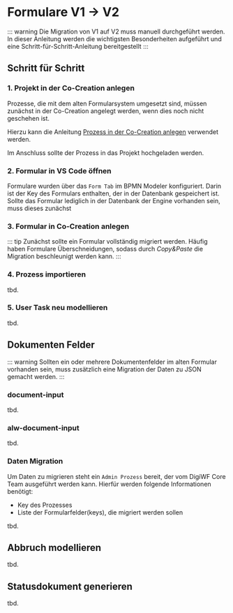 # Formulare V1 -> V2

::: warning
Die Migration von V1 auf V2 muss manuell durchgeführt werden.
In dieser Anleitung werden die wichtigsten Besonderheiten aufgeführt
und eine Schritt-für-Schritt-Anleitung bereitgestellt
:::

## Schritt für Schritt

### 1. Projekt in der Co-Creation anlegen

Prozesse, die mit dem alten Formularsystem umgesetzt sind,
müssen zunächst in der Co-Creation angelegt werden, wenn dies noch nicht geschehen ist.

Hierzu kann die Anleitung [Prozess in der Co-Creation anlegen](../co-creation/README.md) verwendet werden.

Im Anschluss sollte der Prozess in das Projekt hochgeladen werden.

### 2. Formular in VS Code öffnen

Formulare wurden über das `Form Tab` im BPMN Modeler konfiguriert.
Darin ist der Key des Formulars enthalten, der in der Datenbank gespeichert ist.
Sollte das Formular lediglich in der Datenbank der Engine vorhanden sein, muss dieses zunächst

### 3. Formular in Co-Creation anlegen

::: tip
Zunächst sollte ein Formular vollständig migriert werden.
Häufig haben Formulare Überschneidungen, sodass durch *Copy&Paste* die Migration beschleunigt werden kann.
:::

### 4. Prozess importieren

tbd.

### 5. User Task neu modellieren

tbd.

## Dokumenten Felder

::: warning
Sollten ein oder mehrere Dokumentenfelder im alten Formular vorhanden sein, muss zusätzlich eine Migration der Daten zu
JSON gemacht werden.
:::

### document-input

tbd.

### alw-document-input

tbd.

### Daten Migration

Um Daten zu migrieren steht ein ``Admin Prozess`` bereit, der vom DigiWF Core Team ausgeführt werden kann.
Hierfür werden folgende Informationen benötigt:

- Key des Prozesses
- Liste der Formularfelder(keys), die migriert werden sollen

tbd.

## Abbruch modellieren

tbd.

## Statusdokument generieren

tbd.
 
